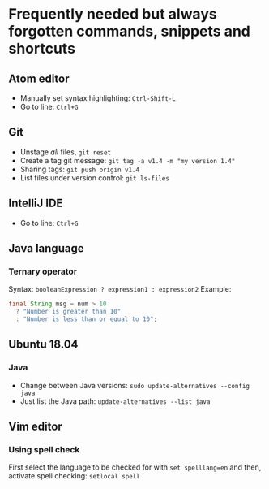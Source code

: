 # Frequently needed but always forgotten commands, snippets and shortcuts

## Atom editor
- Manually set syntax highlighting: ```Ctrl-Shift-L```
- Go to line: ```Ctrl+G```

## Git
- Unstage *all* files, ```git reset```
- Create a tag git message: ```git tag -a v1.4 -m "my version 1.4"```
- Sharing tags: ```git push origin v1.4```
- List files under version control: ```git ls-files```

## IntelliJ IDE
- Go to line: ```Ctrl+G```

## Java language

### Ternary operator
Syntax: ```booleanExpression ? expression1 : expression2```
Example:
```Java
final String msg = num > 10
  ? "Number is greater than 10"
  : "Number is less than or equal to 10";
```  

## Ubuntu 18.04

### Java
- Change between Java versions: ```sudo update-alternatives --config java```
- Just list the Java path: ```update-alternatives --list java```

## Vim editor

### Using spell check
First select the language to be checked for with ```set spelllang=en``` and then, activate spell checking: ```setlocal spell```